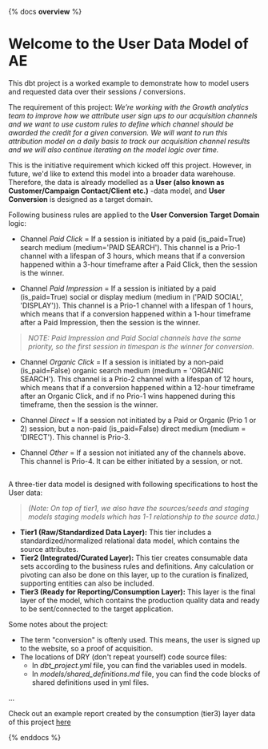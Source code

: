 {% docs __overview__ %}
# Welcome to the User Data Model of AE
This dbt project is a worked example to demonstrate how to model users and requested data over their sessions / conversions. 

The requirement of this project:
*We’re working with the Growth analytics team to improve how we attribute user sign ups to our acquisition channels and we want to use custom rules to define which channel should be awarded the credit for a given conversion. We will want to run this attribution model on a daily basis to track our acquisition channel results and we will also continue iterating on the model logic over time.*

This is the initiative requirement which kicked off this project. However, in future, we'd like to extend this model into a broader data warehouse. Therefore, the data is already modelled as a **User (also known as Customer/Campaign Contact/Client etc.)** -data model, and **User Conversion** is designed as a target domain.

Following business rules are applied to the **User Conversion Target Domain** logic:
- Channel *Paid Click* = If a session is initiated by a paid (is_paid=True) search medium (medium='PAID SEARCH'). This channel is a Prio-1 channel with a lifespan of 3 hours, which means that if a conversion happened within a 3-hour timeframe after a Paid Click, then the session is the winner.

- Channel *Paid Impression* = If a session is initiated by a paid (is_paid=True) social or display medium (medium in ('PAID SOCIAL', 'DISPLAY')). This channel is a Prio-1 channel with a lifespan of 1 hours, which means that if a conversion happened within a 1-hour timeframe after a Paid Impression, then the session is the winner.
>*NOTE: Paid Impression and Paid Social channels have the same priority, so the first session in timespan is the winner for conversion.*

- Channel *Organic Click* = If a session is initiated by a non-paid (is_paid=False) organic search medium (medium = 'ORGANIC SEARCH'). This channel is a Prio-2 channel with a lifespan of 12 hours, which means that if a conversion happened within a 12-hour timeframe after an Organic Click, and if no Prio-1 wins happened during this timeframe, then the session is the winner.

- Channel *Direct* = If a session not initiated by a Paid or Organic (Prio 1 or 2) session, but a non-paid (is_paid=False) direct medium (medium = 'DIRECT'). This channel is Prio-3.

- Channel *Other* = If a session not initiated any of the channels above. This channel is Prio-4. It can be either initiated by a session, or not.

##
A three-tier data model is designed with following specifications to host the User data:

>*(Note: On top of tier1, we also have the sources/seeds and staging models staging models which has 1-1 relationship to the source data.)*
- **Tier1 (Raw/Standardized Data Layer):** This tier includes a standardized/normalized relational data model, which contains the source attributes.
- **Tier2 (Integrated/Curated Layer):** This tier creates consumable data sets according to the business rules and definitions. Any calculation or pivoting can also be done on this layer, up to the curation is finalized, supporting entities can also be included.
- **Tier3 (Ready for Reporting/Consumption Layer):** This layer is the final layer of the model, which contains the production quality data and ready to be sent/connected to the target application.

Some notes about the project:

- The term "conversion" is oftenly used. This means, the user is signed up to the website, so a proof of acquisition.
- The locations of DRY (don't repeat yourself) code source files:
    - In *dbt_project.yml* file, you can find the variables used in models.
    - In *models/shared_definitions.md* file, you can find the code blocks of shared definitions used in yml files.

...

Check out an example report created by the consumption (tier3) layer data of this project [here](https://lookerstudio.google.com/u/0/reporting/e3a2ff77-80b8-4254-ba4a-9e105acccd13/page/hm9bD)

{% enddocs %}
